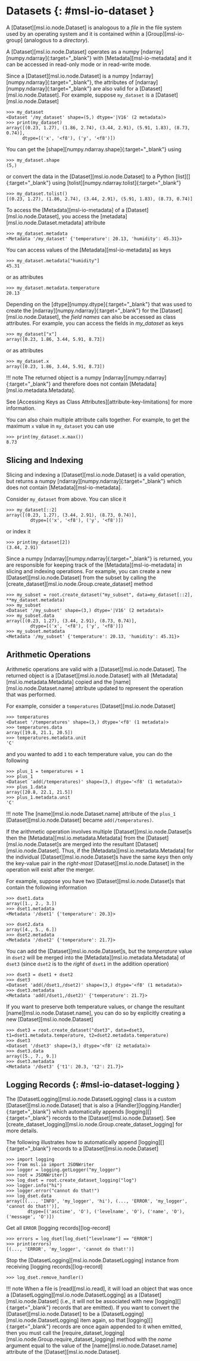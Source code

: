 # Datasets {: #msl-io-dataset }

A [Dataset][msl.io.node.Dataset] is analogous to a *file* in the file system used by an operating system and it is contained within a [Group][msl-io-group] (analogous to a *directory*).

A [Dataset][msl.io.node.Dataset] operates as a numpy [ndarray][numpy.ndarray]{:target="_blank"} with [Metadata][msl-io-metadata] and it can be accessed in read-only mode or in read-write mode.

Since a [Dataset][msl.io.node.Dataset] is a numpy [ndarray][numpy.ndarray]{:target="_blank"}, the attributes of [ndarray][numpy.ndarray]{:target="_blank"} are also valid for a [Dataset][msl.io.node.Dataset]. For example, suppose `my_dataset` is a [Dataset][msl.io.node.Dataset]

<!-- invisible-code-block: pycon
>>> from msl.io import JSONWriter
>>> root = JSONWriter()
>>> data = [(0.23, 1.27), (1.86, 2.74), (3.44, 2.91), (5.91, 1.83), (8.73, 0.74)]
>>> my_dataset = root.create_dataset('my_dataset', data=data, dtype=[('x', '<f8'), ('y', '<f8')])
>>> my_dataset.add_metadata(temperature=20.13, humidity=45.31)
>>> dset1 = root.create_dataset('dset1', data=[1, 2, 3], temperature=20.3)
>>> dset2 = root.create_dataset('dset2', data=[4, 5, 6], temperature=21.7)
>>> temperatures = root.create_dataset('temperatures', data=[19.8, 21.1, 20.5], unit="C")

-->

```pycon
>>> my_dataset
<Dataset '/my_dataset' shape=(5,) dtype='|V16' (2 metadata)>
>>> print(my_dataset)
array([(0.23, 1.27), (1.86, 2.74), (3.44, 2.91), (5.91, 1.83), (8.73, 0.74)],
      dtype=[('x', '<f8'), ('y', '<f8')])

```

You can get the [shape][numpy.ndarray.shape]{:target="_blank"} using

```pycon
>>> my_dataset.shape
(5,)

```

or convert the data in the [Dataset][msl.io.node.Dataset] to a Python [list][]{:target="_blank"} using [tolist][numpy.ndarray.tolist]{:target="_blank"}

```pycon
>>> my_dataset.tolist()
[(0.23, 1.27), (1.86, 2.74), (3.44, 2.91), (5.91, 1.83), (8.73, 0.74)]

```

To access the [Metadata][msl-io-metadata] of a [Dataset][msl.io.node.Dataset], you access the [metadata][msl.io.node.Dataset.metadata] attribute

```pycon
>>> my_dataset.metadata
<Metadata '/my_dataset' {'temperature': 20.13, 'humidity': 45.31}>

```

You can access values of the [Metadata][msl-io-metadata] as keys

```pycon
>>> my_dataset.metadata["humidity"]
45.31

```

or as attributes

```pycon
>>> my_dataset.metadata.temperature
20.13

```

Depending on the [dtype][numpy.dtype]{:target="_blank"} that was used to create the [ndarray][numpy.ndarray]{:target="_blank"} for the [Dataset][msl.io.node.Dataset], the *field names* can also be accessed as class attributes. For example, you can access the fields in *my_dataset* as keys

```pycon
>>> my_dataset["x"]
array([0.23, 1.86, 3.44, 5.91, 8.73])

```

or as attributes

```pycon
>>> my_dataset.x
array([0.23, 1.86, 3.44, 5.91, 8.73])

```

!!! note
    The returned object is a numpy [ndarray][numpy.ndarray]{:target="_blank"} and therefore does not contain [Metadata][msl.io.metadata.Metadata].

See [Accessing Keys as Class Attributes][attribute-key-limitations] for more information.

You can also chain multiple attribute calls together. For example, to get the maximum `x` value in `my_dataset` you can use

```pycon
>>> print(my_dataset.x.max())
8.73

```

## Slicing and Indexing

Slicing and indexing a [Dataset][msl.io.node.Dataset] is a valid operation, but returns a numpy [ndarray][numpy.ndarray]{:target="_blank"} which does not contain [Metadata][msl-io-metadata].

Consider `my_dataset` from above. You can slice it

```pycon
>>> my_dataset[::2]
array([(0.23, 1.27), (3.44, 2.91), (8.73, 0.74)],
         dtype=[('x', '<f8'), ('y', '<f8')])

```

or index it

```pycon
>>> print(my_dataset[2])
(3.44, 2.91)

```

Since a numpy [ndarray][numpy.ndarray]{:target="_blank"} is returned, you are responsible for keeping track of the [Metadata][msl-io-metadata] in slicing and indexing operations. For example, you can create a new [Dataset][msl.io.node.Dataset] from the subset by calling the [create_dataset][msl.io.node.Group.create_dataset] method

```pycon
>>> my_subset = root.create_dataset("my_subset", data=my_dataset[::2], **my_dataset.metadata)
>>> my_subset
<Dataset '/my_subset' shape=(3,) dtype='|V16' (2 metadata)>
>>> my_subset.data
array([(0.23, 1.27), (3.44, 2.91), (8.73, 0.74)],
         dtype=[('x', '<f8'), ('y', '<f8')])
>>> my_subset.metadata
<Metadata '/my_subset' {'temperature': 20.13, 'humidity': 45.31}>

```

## Arithmetic Operations

Arithmetic operations are valid with a [Dataset][msl.io.node.Dataset]. The returned object is a [Dataset][msl.io.node.Dataset] with all [Metadata][msl.io.metadata.Metadata] copied and the [name][msl.io.node.Dataset.name] attribute updated to represent the operation that was performed.

For example, consider a `temperatures` [Dataset][msl.io.node.Dataset]

```pycon
>>> temperatures
<Dataset '/temperatures' shape=(3,) dtype='<f8' (1 metadata)>
>>> temperatures.data
array([19.8, 21.1, 20.5])
>>> temperatures.metadata.unit
'C'

```

and you wanted to add `1` to each temperature value, you can do the following

```pycon
>>> plus_1 = temperatures + 1
>>> plus_1
<Dataset 'add(/temperatures)' shape=(3,) dtype='<f8' (1 metadata)>
>>> plus_1.data
array([20.8, 22.1, 21.5])
>>> plus_1.metadata.unit
'C'

```

!!! note
    The [name][msl.io.node.Dataset.name] attribute of the `plus_1` [Dataset][msl.io.node.Dataset] became `add(/temperatures)`.

If the arithmetic operation involves multiple [Dataset][msl.io.node.Dataset]s then the [Metadata][msl.io.metadata.Metadata] from the [Dataset][msl.io.node.Dataset]s are merged into the resultant [Dataset][msl.io.node.Dataset]. Thus, if the [Metadata][msl.io.metadata.Metadata] for the individual [Dataset][msl.io.node.Dataset]s have the same *keys* then only the key-value pair in the *right-most* [Dataset][msl.io.node.Dataset] in the operation will exist after the merger.

For example, suppose you have two [Dataset][msl.io.node.Dataset]s that contain the following information

```pycon
>>> dset1.data
array([1., 2., 3.])
>>> dset1.metadata
<Metadata '/dset1' {'temperature': 20.3}>

```

```pycon
>>> dset2.data
array([4., 5., 6.])
>>> dset2.metadata
<Metadata '/dset2' {'temperature': 21.7}>

```

You can add the [Dataset][msl.io.node.Dataset]s, but the *temperature* value in `dset2` will be merged into the [Metadata][msl.io.metadata.Metadata] of `dset3` (since `dset2` is to the *right* of `dset1` in the addition operation)

```pycon
>>> dset3 = dset1 + dset2
>>> dset3
<Dataset 'add(/dset1,/dset2)' shape=(3,) dtype='<f8' (1 metadata)>
>>> dset3.metadata
<Metadata 'add(/dset1,/dset2)' {'temperature': 21.7}>

```

If you want to preserve both temperature values, or change the resultant [name][msl.io.node.Dataset.name], you can do so by explicitly creating a new [Dataset][msl.io.node.Dataset]

```pycon
>>> dset3 = root.create_dataset("dset3", data=dset3, t1=dset1.metadata.temperature, t2=dset2.metadata.temperature)
>>> dset3
<Dataset '/dset3' shape=(3,) dtype='<f8' (2 metadata)>
>>> dset3.data
array([5., 7., 9.])
>>> dset3.metadata
<Metadata '/dset3' {'t1': 20.3, 't2': 21.7}>

```

## Logging Records {: #msl-io-dataset-logging }

The [DatasetLogging][msl.io.node.DatasetLogging] class is a custom [Dataset][msl.io.node.Dataset] that is also a [Handler][logging.Handler]{:target="_blank"} which automatically appends [logging][]{:target="_blank"} records to the [Dataset][msl.io.node.Dataset]. See [create_dataset_logging][msl.io.node.Group.create_dataset_logging] for more details.

The following illustrates how to automatically append [logging][]{:target="_blank"} records to a [Dataset][msl.io.node.Dataset]

```pycon
>>> import logging
>>> from msl.io import JSONWriter
>>> logger = logging.getLogger("my_logger")
>>> root = JSONWriter()
>>> log_dset = root.create_dataset_logging("log")
>>> logger.info("hi")
>>> logger.error("cannot do that!")
>>> log_dset.data
array([(..., 'INFO', 'my_logger', 'hi'), (..., 'ERROR', 'my_logger', 'cannot do that!')],
        dtype=[('asctime', 'O'), ('levelname', 'O'), ('name', 'O'), ('message', 'O')])

```

Get all `ERROR` [logging records][log-record]

```pycon
>>> errors = log_dset[log_dset["levelname"] == "ERROR"]
>>> print(errors)
[(..., 'ERROR', 'my_logger', 'cannot do that!')]

```

Stop the [DatasetLogging][msl.io.node.DatasetLogging] instance
from receiving [logging records][log-record]

```pycon
>>> log_dset.remove_handler()

```

!!! note
    When a file is [read][msl.io.read], it will load an object that was once a [DatasetLogging][msl.io.node.DatasetLogging] as a [Dataset][msl.io.node.Dataset] (i.e., it will not be associated with new [logging][]{:target="_blank"} records that are emitted). If you want to convert the [Dataset][msl.io.node.Dataset] to be a [DatasetLogging][msl.io.node.DatasetLogging] item again, so that [logging][]{:target="_blank"} records are once again appended to it when emitted, then you must call the [require_dataset_logging][msl.io.node.Group.require_dataset_logging] method with the *name* argument equal to the value of the [name][msl.io.node.Dataset.name] attribute of the [Dataset][msl.io.node.Dataset].
